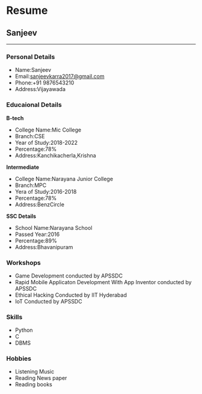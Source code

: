 # Resume

## Sanjeev
---------------------------
### Personal Details<br>
* Name:Sanjeev<br>
* Email:sanjeevkarra2017@gmail.com<br>
* Phone:+91 9876543210<br>
* Address:Vijayawada<br>
### Educaional Details<br>

**B-tech**<br>
   - College Name:Mic College<br>
   - Branch:CSE<br>
   - Year of Study:2018-2022<br>
   - Percentage:78%<br>
   - Address:Kanchikacherla,Krishna<br>

**Intermediate**<br>
   - College Name:Narayana Junior College<br>
   - Branch:MPC<br>
   - Yera of Study:2016-2018<br>
   - Percentage:78%<br>
   - Address:BenzCircle<br>
   
**SSC Details**<br>
   - School Name:Narayana School<br>
   - Passed Year:2016<br>
   - Percentage:89%<br>
   - Address:Bhavanipuram<br>
### Workshops<br>
 - Game Development conducted by APSSDC<br>
 - Rapid Mobile Applicaton Development With App Inventor conducted by APSSDC<br>
 - Ethical Hacking Conducted by IIT Hyderabad<br>
 - IoT Conducted by APSSDC<br>
### Skills<br>
  - Python<br>
  - C<br>
  - DBMS<br>
### Hobbies<br>
  - Listening Music<br>
  - Reading News paper<br>
  - Reading books<br>

